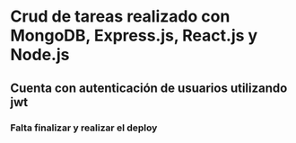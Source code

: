 # Crud de tareas realizado con MongoDB, Express.js, React.js y Node.js

## Cuenta con autenticación de usuarios utilizando jwt

### Falta finalizar y realizar el deploy